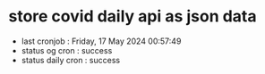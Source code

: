 # store covid daily api as json data

- last cronjob : Friday, 17 May 2024 00:57:49
- status og cron : success
- status daily cron : success
      
      